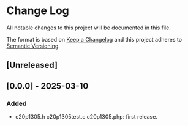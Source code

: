 # Change Log
All notable changes to this project will be documented in this file.

The format is based on [Keep a Changelog](http://keepachangelog.com/)
and this project adheres to [Semantic Versioning](http://semver.org/).

## [Unreleased]


## [0.0.0] - 2025-03-10
### Added
- c20p1305.h c20p1305test.c c20p1305.php: first release.

